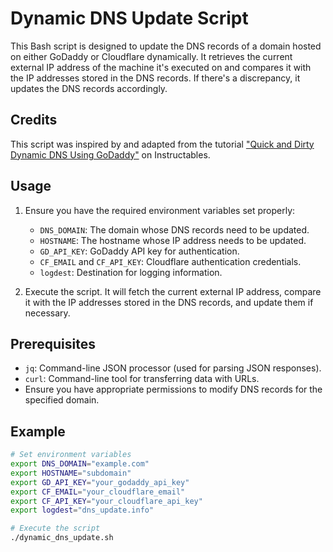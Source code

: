 # Dynamic DNS Update Script

This Bash script is designed to update the DNS records of a domain hosted on either GoDaddy or Cloudflare dynamically. It retrieves the current external IP address of the machine it's executed on and compares it with the IP addresses stored in the DNS records. If there's a discrepancy, it updates the DNS records accordingly.

## Credits

This script was inspired by and adapted from the tutorial ["Quick and Dirty Dynamic DNS Using GoDaddy"](https://www.instructables.com/Quick-and-Dirty-Dynamic-DNS-Using-GoDaddy/) on Instructables.

## Usage

1. Ensure you have the required environment variables set properly:
   - `DNS_DOMAIN`: The domain whose DNS records need to be updated.
   - `HOSTNAME`: The hostname whose IP address needs to be updated.
   - `GD_API_KEY`: GoDaddy API key for authentication.
   - `CF_EMAIL` and `CF_API_KEY`: Cloudflare authentication credentials.
   - `logdest`: Destination for logging information.

2. Execute the script. It will fetch the current external IP address, compare it with the IP addresses stored in the DNS records, and update them if necessary.

## Prerequisites

- `jq`: Command-line JSON processor (used for parsing JSON responses).
- `curl`: Command-line tool for transferring data with URLs.
- Ensure you have appropriate permissions to modify DNS records for the specified domain.

## Example

```bash
# Set environment variables
export DNS_DOMAIN="example.com"
export HOSTNAME="subdomain"
export GD_API_KEY="your_godaddy_api_key"
export CF_EMAIL="your_cloudflare_email"
export CF_API_KEY="your_cloudflare_api_key"
export logdest="dns_update.info"

# Execute the script
./dynamic_dns_update.sh
```
